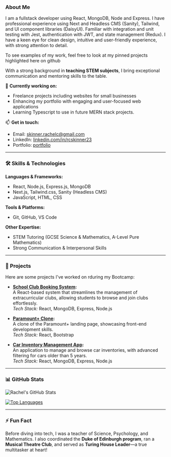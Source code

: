 
### About Me
I am a fullstack developer using React, MongoDB, Node and Express. I have professional experience using Next and Headless CMS (Sanity), Tailwind, and UI component libraries (DaisyUI). Familiar with integration and unit testing with Jest, authentication with JWT, and state management (Redux). I have a keen eye for clean design, intuitive and user-friendly experience, with strong attention to detail.

To see examples of my work, feel free to look at my pinned projects highlighted here on github

With a strong background in **teaching STEM subjects**, I bring exceptional communication and mentoring skills to the table.

🔭 **Currently working on:**  
- Freelance projects including websites for small businesses
- Enhancing my portfolio with engaging and user-focused web applications
- Learning Typescript to use in future MERN stack projects.  

📫 **Get in touch:**  
- Email: [skinner.rachelc@gmail.com](mailto:skinner.rachelc@gmail.com)  
- LinkedIn: [linkedin.com/in/rcskinner23](https://www.linkedin.com/in/rcskinner23/)  
- Portfolio: [portfolio](https://www.rachelskinnerdev.com/)

---

### 🛠 Skills & Technologies
**Languages & Frameworks:**  
- React, Node.js, Express.js, MongoDB
- Next.js, Tailwind.css, Sanity (Headless CMS)  
- JavaScript, HTML, CSS   

**Tools & Platforms:**  
- Git, GitHub, VS Code  

**Other Expertise:**  
- STEM Tutoring (GCSE Science & Mathematics, A-Level Pure Mathematics)  
- Strong Communication & Interpersonal Skills  

---

### 🚀 Projects
Here are some projects I've worked on rduring my Bootcamp:

- **[School Club Booking System](https://github.com/rcskin/school-club-booking-system):**  
  A React-based system that streamlines the management of extracurricular clubs, allowing students to browse and join clubs effortlessly.  
  *Tech Stack:* React, MongoDB, Express, Node.js  

- **[Paramount+ Clone](https://github.com/rcskin/paramount-plus-clone):**  
  A clone of the Paramount+ landing page, showcasing front-end development skills.  
  *Tech Stack:* React, Bootstrap  

- **[Car Inventory Management App](https://github.com/rcskin/car-inventory-app):**  
  An application to manage and browse car inventories, with advanced filtering for cars older than 5 years.  
  *Tech Stack:* React, MongoDB, Express, Node.js  

---

### 📊 GitHub Stats
![Rachel's GitHub Stats](https://github-readme-stats.vercel.app/api?username=rcskin&show_icons=true&theme=radical)

[![Top Languages](https://github-readme-stats.vercel.app/api/top-langs/?username=rcskin&layout=compact&theme=radical)](https://github.com/rcskin)

---

### ⚡ Fun Fact
Before diving into tech, I was a teacher of Science, Psychology, and Mathematics. I also coordinated the **Duke of Edinburgh program**, ran a **Musical Theatre Club**, and served as **Turing House Leader**—a true multitasker at heart!


<!--
**rcskin/rcskin** is a ✨ _special_ ✨ repository because its `README.md` (this file) appears on your GitHub profile.

Here are some ideas to get you started:

- 🔭 I’m currently working on ...
- 🌱 I’m currently learning ...
- 👯 I’m looking to collaborate on ...
- 🤔 I’m looking for help with ...
- 💬 Ask me about ...
- 📫 How to reach me: ...
- 😄 Pronouns: ...
- ⚡ Fun fact: ...
-->
